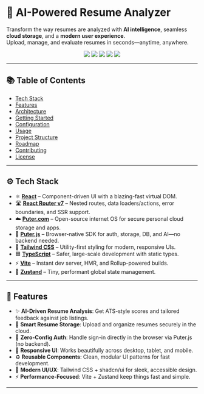 # 🤖 AI-Powered Resume Analyzer

Transform the way resumes are analyzed with **AI intelligence**, seamless **cloud storage**, and a **modern user experience**.  
Upload, manage, and evaluate resumes in seconds—anytime, anywhere.

<p align="center">
  <img src="https://img.shields.io/badge/React-18+-61DAFB" />
  <img src="https://img.shields.io/badge/TypeScript-5+-3178C6" />
  <img src="https://img.shields.io/badge/Vite-5+-646CFF" />
  <img src="https://img.shields.io/badge/TailwindCSS-3+-38BDF8" />
  <img src="https://img.shields.io/badge/License-MIT-green" />
</p>

---

## 📚 Table of Contents
- [Tech Stack](#-tech-stack)
- [Features](#-features)
- [Architecture](#-architecture)
- [Getting Started](#-getting-started)
- [Configuration](#-configuration)
- [Usage](#-usage)
- [Project Structure](#-project-structure)
- [Roadmap](#-roadmap)
- [Contributing](#-contributing)
- [License](#-license)

---

## ⚙️ Tech Stack

- ⚛️ **[React](https://react.dev/)** – Component-driven UI with a blazing-fast virtual DOM.
- 🛣️ **[React Router v7](https://reactrouter.com/)** – Nested routes, data loaders/actions, error boundaries, and SSR support.
- ☁️ **[Puter.com](https://jsm.dev/resumind-puter)** – Open-source internet OS for secure personal cloud storage and apps.
- 🔑 **[Puter.js](https://jsm.dev/resumind-puterjs)** – Browser-native SDK for auth, storage, DB, and AI—no backend needed.
- 🎨 **[Tailwind CSS](https://tailwindcss.com/)** – Utility-first styling for modern, responsive UIs.
- 🟦 **[TypeScript](https://www.typescriptlang.org/)** – Safer, large-scale development with static types.
- ⚡ **[Vite](https://vite.dev/)** – Instant dev server, HMR, and Rollup-powered builds.
- 🐻 **[Zustand](https://github.com/pmndrs/zustand)** – Tiny, performant global state management.

---

## 🔋 Features

- ✨ **AI-Driven Resume Analysis**: Get ATS-style scores and tailored feedback against job listings.
- 📂 **Smart Resume Storage**: Upload and organize resumes securely in the cloud.
- 🔐 **Zero-Config Auth**: Handle sign-in directly in the browser via Puter.js (no backend).
- 📱 **Responsive UI**: Works beautifully across desktop, tablet, and mobile.
- ♻️ **Reusable Components**: Clean, modular UI patterns for fast development.
- 🎨 **Modern UI/UX**: Tailwind CSS + shadcn/ui for sleek, accessible design.
- ⚡ **Performance-Focused**: Vite + Zustand keep things fast and simple.

---



